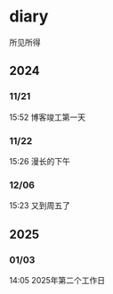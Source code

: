 # diary

所见所得

## 2024

### 11/21

15:52 博客竣工第一天

### 11/22

15:26 漫长的下午

### 12/06

15:23 又到周五了

## 2025

### 01/03

14:05 2025年第二个工作日
